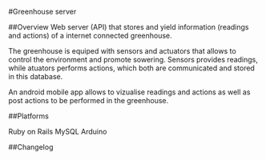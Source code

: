 #Greenhouse server

##Overview
Web server (API) that stores and yield information (readings and actions) of a internet connected greenhouse.

The greenhouse is equiped with sensors and actuators that allows to control the environment and promote sowering. Sensors provides readings, while atuators performs actions, which both are communicated and stored in this database.

An android mobile app allows to vizualise readings and actions as well as post actions to be performed in the greenhouse.


##Platforms

Ruby on Rails 
MySQL
Arduino

##Changelog
